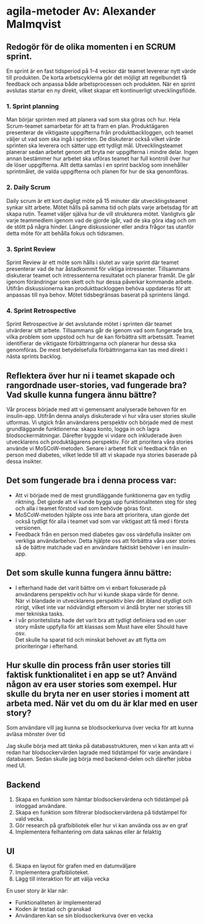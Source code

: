 # agila-metoder Av: Alexander Malmqvist

## Redogör för de olika momenten i en SCRUM sprint.

En sprint är en fast tidsperiod på 1–4 veckor där teamet levererar nytt värde till produkten. De korta arbetscyklerna gör det möjligt att regelbundet få feedback och anpassa både arbetsprocessen och produkten. När en sprint avslutas startar en ny direkt, vilket skapar ett kontinuerligt utvecklingsflöde.

### 1. Sprint planning
Man börjar sprinten med att planera vad som ska göras och hur. Hela Scrum-teamet samarbetar för att ta fram en plan. Produktägaren presenterar de viktigaste uppgifterna från produktbackloggen, och teamet väljer ut vad som ska ingå i sprinten. De diskuterar också vilket värde sprinten ska leverera och sätter upp ett tydligt mål. Utvecklingsteamet planerar sedan arbetet genom att bryta ner uppgifterna i mindre delar. Ingen annan bestämmer hur arbetet ska utföras teamet har full kontroll över hur de löser uppgifterna. Allt detta samlas i en sprint backlog som innehåller sprintmålet, de valda uppgifterna och planen för hur de ska genomföras.

### 2. Daily Scrum
Daily scrum är ett kort dagligt möte på 15 minuter där utvecklingsteamet synkar sitt arbete. Mötet hålls på samma tid och plats varje arbetsdag för att skapa rutin. Teamet väljer själva hur de vill strukturera mötet. Vanligtvis går varje teammedlem igenom vad de gjorde igår, vad de ska göra idag och om de stött på några hinder. Längre diskussioner eller andra frågor tas utanför detta möte för att behålla fokus och tidsramen.

### 3. Sprint Review
Sprint Review är ett möte som hålls i slutet av varje sprint där teamet presenterar vad de har åstadkommit för viktiga intressenter. Tillsammans diskuterar teamet och intressenterna resultatet och planerar framåt. De går igenom förändringar som skett och hur dessa påverkar kommande arbete. Utifrån diskussionerna kan produktbackloggen behöva uppdateras för att anpassas till nya behov. Mötet tidsbegränsas baserat på sprintens längd.

### 4. Sprint Retrospective
Sprint Retrospective är det avslutande mötet i sprinten där teamet utvärderar sitt arbete. Tillsammans går de igenom vad som fungerade bra, vilka problem som uppstod och hur de kan förbättra sitt arbetssätt. Teamet identifierar de viktigaste förbättringarna och planerar hur dessa ska genomföras. De mest betydelsefulla förbättringarna kan tas med direkt i nästa sprints backlog.

## Reflektera över hur ni i teamet skapade och rangordnade user-stories, vad fungerade bra? Vad skulle kunna fungera ännu bättre?
Vår process började med att vi gemensamt analyserade behoven för en insulin-app. Utifrån denna analys diskuterade vi hur våra user stories skulle utformas. Vi utgick från användarens perspektiv och började med de mest grundläggande funktionerna: skapa konto, logga in och lagra blodsockermätningar. Därefter byggde vi vidare och inkluderade även utvecklarens och produktägarens perspektiv. För att prioritera våra stories använde vi MoSCoW-metoden. Senare i arbetet fick vi feedback från en person med diabetes, vilket ledde till att vi skapade nya stories baserade på dessa insikter.

## Det som fungerade bra i denna process var:

- Att vi började med de mest grundläggande funktionerna gav en tydlig riktning. Det gjorde att vi kunde bygga upp funktionaliteten steg för steg och alla i teamet förstod vad som behövde göras först.  
- MoSCoW-metoden hjälpte oss inte bara att prioritera, utan gjorde det också tydligt för alla i teamet vad som var viktigast att få med i första versionen.
- Feedback från en person med diabetes gav oss värdefulla insikter om verkliga användarbehov. Detta hjälpte oss att förbättra våra user stories så de bättre matchade vad en användare faktiskt behöver i en insulin-app.


## Det som skulle kunna fungera ännu bättre:

- I efterhand hade det varit bättre om vi enbart fokuserade på användarens perspektiv och hur vi kunde skapa värde för denne.  
  När vi blandade in utvecklarens perspektiv blev det ibland otydligt och rörigt, vilket inte var nödvändigt eftersom vi ändå bryter ner stories till mer tekniska tasks.  
- I vår prioritetslista hade det varit bra att tydligt definiera vad en user story måste uppfylla för att klassas som Must have eller Should have osv.  
  Det skulle ha sparat tid och minskat behovet av att flytta om prioriteringar i efterhand.

## Hur skulle din process från user stories till faktisk funktionalitet i en app se ut? Använd någon av era user stories som exempel. Hur skulle du bryta ner en user stories i moment att arbeta med. När vet du om du är klar med en user story?
Som användare vill jag kunna se blodsockerkurva över vecka för att kunna avläsa mönster över tid

Jag skulle börja med att tänka på databasstrukturen, men vi kan anta att vi redan har blodsockervärden lagrade med tidstämpel för varje användare i databasen. Sedan skulle jag börja med backend-delen och därefter jobba med UI.

## Backend
1. Skapa en funktion som hämtar blodsockervärdena och tidstämpel på inloggad användare.
2. Skapa en funktion som filtrerar blodsockervärdena på tidstämpel för vald vecka.
3. Gör research på grafbibliotek eller hur vi kan använda oss av en graf
4. Implementera felhantering om data saknas eller är felaktig

## UI
6. Skapa en layout för grafen med en datumväljare
7. Implementera grafbiblioteket.
8. Lägg till interaktion för att välja vecka

En user story är klar när:
- Funktionaliteten är implementerad
- Koden är testad och granskad
- Användaren kan se sin blodsockerkurva över en vecka












